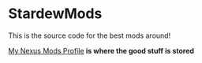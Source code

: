 # StardewMods

This is the source code for the best mods around!

[My Nexus Mods Profile](https://www.nexusmods.com/users/55529772) **is where the good stuff is stored**



			
		